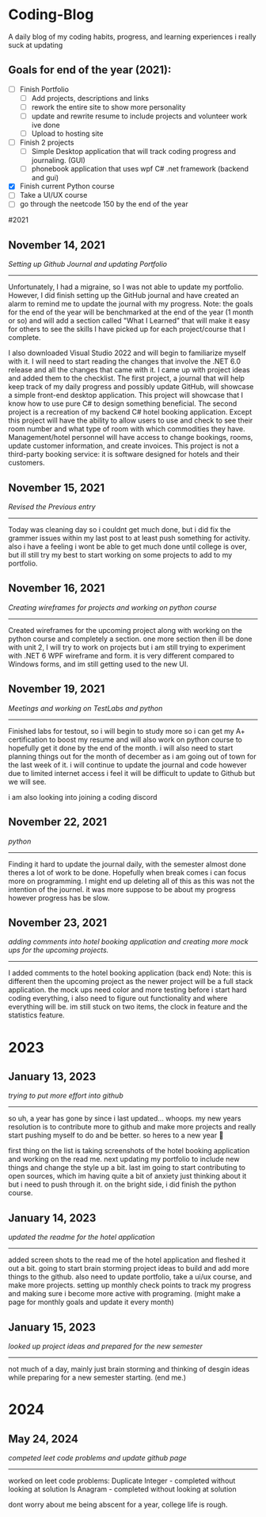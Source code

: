 # Coding-Blog
  A daily blog of my coding habits, progress, and learning experiences
  i really suck at updating

## Goals for end of the year (2021):
 - [ ] Finish Portfolio
     - [ ] Add projects, descriptions and links
     - [ ] rework the entire site to show more personality
     - [ ] update and rewrite resume to include projects and volunteer work ive done
     - [ ] Upload to hosting site
 - [ ] Finish 2 projects
     - [ ] Simple Desktop application that will track coding progress and journaling. (GUI)
     - [ ] phonebook application that uses wpf C# .net framework (backend and gui)
 - [X] Finish current Python course
 - [ ] Take a UI/UX course
 - [ ] go through the neetcode 150 by the end of the year

#2021
## November 14, 2021
*Setting up Github Journal and updating Portfolio*

<hr>

Unfortunately, I had a migraine, so I was not able to update my portfolio. However, I did finish setting up the GitHub journal and have created an alarm to remind me to update the journal with my progress. Note: the goals for the end of the year will be benchmarked at the end of the year (1 month or so) and will add a section called "What I Learned" that will make it easy for others to see the skills I have picked up for each project/course that I complete.


I also downloaded Visual Studio 2022 and will begin to familiarize myself with it. I will need to start reading the changes that involve the .NET 6.0 release and all the changes that came with it. I came up with project ideas and added them to the checklist. The first project, a journal that will help keep track of my daily progress and possibly update GitHub, will showcase a simple front-end desktop application. This project will showcase that I know how to use pure C# to design something beneficial. The second project is a recreation of my backend C# hotel booking application. Except this project will have the ability to allow users to use and check to see their room number and what type of room with which commodities they have. Management/hotel personnel will have access to change bookings, rooms, update customer information, and create invoices. This project is not a third-party booking service: it is software designed for hotels and their customers. 
 
 ## November 15, 2021
*Revised the Previous entry*

<hr>

Today was cleaning day so i couldnt get much done, but i did fix the grammer issues within my last post to at least push something for activity. also i have a feeling i wont be able to get much done until college is over, but ill still try my best to start working on some projects to add to my portfolio. 
  
## November 16, 2021
*Creating wireframes for projects and working on python course*

<hr>

Created wireframes for the upcoming project along with working on the python course and completely a section. one more section then ill be done with unit 2, I will try to work on projects but i am still trying to experiment with .NET 6 WPF wireframe and form. it is very different compared to Windows forms, and im still getting used to the new UI. 

## November 19, 2021
*Meetings and working on TestLabs and python*

<hr>

Finished labs for testout, so i will begin to study more so i can get my A+ certification to boost my resume and will also work on python course to hopefully get it done by the end of the month. i will also need to start planning things out for the month of december as i am going out of town for the last week of it. i will continue to update the journal and code however due to limited internet access i feel it will be difficult to update to Github but we will see.

i am also looking into joining a coding discord

## November 22, 2021
*python*

<hr>

Finding it hard to update the journal daily, with the semester almost done theres a lot of work to be done. Hopefully when break comes i can focus more on programming. I might end up deleting all of this as this was not the intention of the journel. it was more suppose to be about my progress however progress has be slow.

## November 23, 2021
*adding comments into hotel booking application and creating more mock ups for the upcoming projects.*

<hr>

I added comments to the hotel booking application (back end) Note: this is different then the upcoming project as the newer project will be a full stack application. the mock ups need color and more testing before i start hard coding everything, i also need to figure out functionality and where everything will be. im still stuck on two items, the clock in feature and the statistics feature.

# 2023
## January 13, 2023
*trying to put more effort into github*

<hr>

so uh, a year has gone by since i last updated... whoops. my new years resolution is to contribute more to github and make more projects and really start pushing myself to do and be better. so heres to a new year :beers:

first thing on the list is taking screenshots of the hotel booking application and working on the read me. next updating my portfolio to include new things and change the style up a bit. last im going to start contributing to open sources, which im having quite a bit of anxiety just thinking about it but i need to push through it. on the bright side, i did finish the python course.  

## January 14, 2023
*updated the readme for the hotel application*

<hr>

added screen shots to the read me of the hotel application and fleshed it out a bit. going to start brain storming project ideas to build and add more things to the github. also need to update portfolio, take a ui/ux course, and make more projects. setting up monthly check points to track my progress and making sure i become more active with programing. (might make a page for monthly goals and update it every month)

## January 15, 2023
*looked up project ideas and prepared for the new semester*

<hr>

not much of a day, mainly just brain storming and thinking of desgin ideas while preparing for a new semester starting. (end me.)

# 2024
## May 24, 2024 
*competed leet code problems and update github page*

<hr>

worked on leet code problems:
Duplicate Integer - completed without looking at solution
Is Anagram - completed without looking at solution

dont worry about me being abscent for a year, college life is rough.

